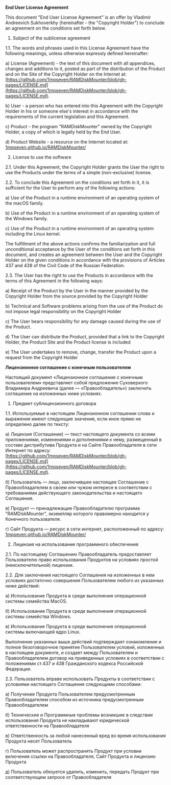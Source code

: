 **End User License Agreement**

This document "End User License Agreement" is an offer by Vladimir Andreevich Sukhoverkhy (hereinafter - the "Copyright Holder") to conclude an agreement on the conditions set forth below.

1. Subject of the sublicense agreement

1.1. The words and phrases used in this License Agreement have the following meanings, unless otherwise expressly defined hereinafter:

a) License (Agreement) - the text of this document with all appendices, changes and additions to it, posted as part of the distribution of the Product and on the Site of the Copyright Holder on the Internet at: [https://github.com/1mpseven/RAMDiskMounter/blob/gh-pages/LICENSE.md](https://github.com/1mpseven/RAMDiskMounter/blob/gh-pages/LICENSE.md).

b) User - a person who has entered into this Agreement with the Copyright Holder in his or someone else's interest in accordance with the requirements of the current legislation and this Agreement.

c) Product - the program "RAMDiskMounter" owned by the Copyright Holder, a copy of which is legally held by the End User.

d) Product Website - a resource on the Internet located at: [1mpseven.github.io/RAMDiskMounter/](https://github.com/1mpseven/RAMDiskMounter/blob/gh-pages/LICENSE.md)

2. License to use the software

2.1. Under this Agreement, the Copyright Holder grants the User the right to use the Products under the terms of a simple (non-exclusive) license.

2.2. To conclude this Agreement on the conditions set forth in it, it is sufficient for the User to perform any of the following actions:

a) Use of the Product in a runtime environment of an operating system of the macOS family.

b) Use of the Product in a runtime environment of an operating system of the Windows family.

c) Use of the Product in a runtime environment of an operating system including the Linux kernel.

The fulfillment of the above actions confirms the familiarization and full unconditional acceptance by the User of the conditions set forth in this document, and creates an agreement between the User and the Copyright Holder on the given conditions in accordance with the provisions of Articles 437 and 438 of the Civil Code of the Russian Federation.

2.3. The User has the right to use the Products in accordance with the terms of this Agreement in the following ways:

a) Receipt of the Product by the User in the manner provided by the Copyright Holder from the source provided by the Copyright Holder

b) Technical and Software problems arising from the use of the Product do not impose legal responsibility on the Copyright Holder

c) The User bears responsibility for any damage caused during the use of the Product.

d) The User can distribute the Product, provided that a link to the Copyright Holder, the Product Site and the Product license is included

e) The User undertakes to remove, change, transfer the Product upon a request from the Copyright Holder

**Лицензионное соглашение с конечным пользователем**

Настоящий документ «Лицензионное соглашение с конечным пользователем» представляет собой предложение Суховерхого Владимира Андреевича (далее — «Правообладатель») заключить соглашение на изложенных ниже условиях.

1. Предмет сублицензионного договора

1.1. Используемые в настоящем Лицензионном соглашении слова и выражения имеют следующие значения, если иное прямо не определено далее по тексту:

а) Лицензия (Соглашение) — текст настоящего документа со всеми приложениями, изменениями и дополнениями к нему, размещенный в составе дистрибутива Продукта и на Сайте Правообладателя в сети Интернет по адресу: [https://github.com/1mpseven/RAMDiskMounter/blob/gh-pages/LICENSE.md](https://github.com/1mpseven/RAMDiskMounter/blob/gh-pages/LICENSE.md).

б) Пользователь — лицо, заключившее настоящее Соглашение с Правообладателем в своем или чужом интересе в соответствии с требованиями действующего законодательства и настоящего Соглашения.

в) Продукт — принадлежащие Правообладателю программа "RAMDiskMounter", экземпляр которого правомерно находится у Конечного пользователя.

г) Сайт Продукта — ресурс в сети интернет, расположенный по адресу: [1mpseven.github.io/RAMDiskMounter/](https://github.com/1mpseven/RAMDiskMounter/blob/gh-pages/LICENSE.md)

2. Лицензия на использование программного обеспечения

2.1. По настоящему Соглашению Правообладатель предоставляет Пользователю право использования Продуктов на условиях простой (неисключительной) лицензии.

2.2. Для заключения настоящего Соглашения на изложенных в нем условиях достаточно совершения Пользователем любого из указанных ниже действий:

а) Использование Продукта в среде выполнения операционной системы семейства MacOS.

б) Использование Продукта в среде выполнения операционной системы семейства Windows.

в) Использование Продукта в среде выполнения операционной системы включающей ядро Linux.

Выполнение указанных выше действий подтверждает ознакомление и полное безоговорочное принятие Пользователем условий, изложенных в настоящем документе, и создает между Пользователем и Правообладателем договор на приведенных условиях в соответствии с положениями ст.437 и 438 Гражданского кодекса Российской Федерации.

2.3. Пользователь вправе использовать Продукты в соответствии с условиями настоящего Соглашения следующими способами:

а) Получение Продукта Пользователем предусмотренным Правообладателем способом из источника предусмотренным Правообладателем

б) Технические и Программные проблемы возникшие в следствии использования Продукта не накладывают юридической ответственности на Правообладателя

в) Ответственность за любой нанесенный вред во время использования Продукта несет Пользователь

г) Пользователь может распространять Продукт при условии включения ссылки на Правообладателя, Сайт Продукта и лицензию Продукта

д) Пользователь обязуется удалить, изменить, передать Продукт при соответствующем запросе от Правообладателя

